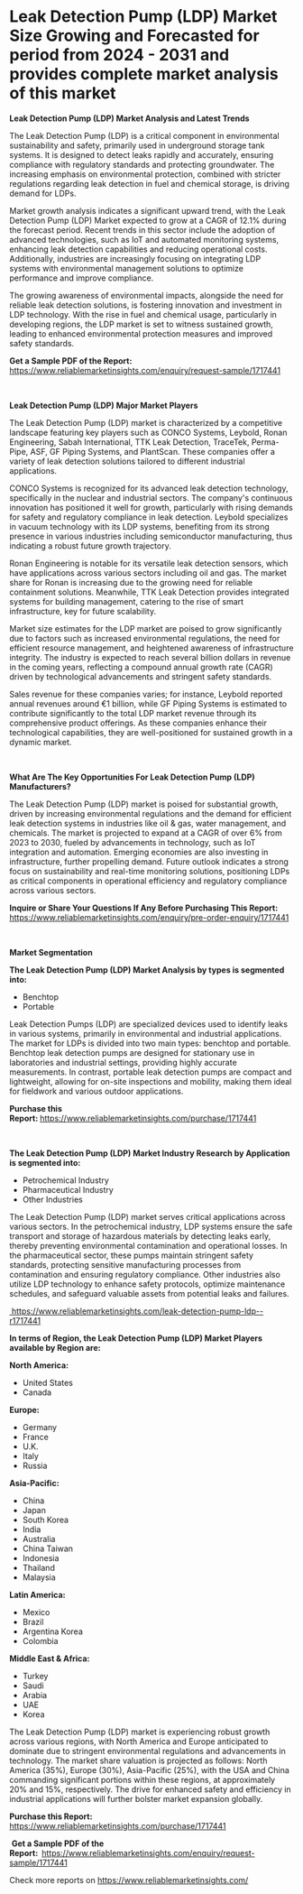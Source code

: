 <p><h1>Leak Detection Pump (LDP) Market Size Growing and Forecasted for period from 2024 - 2031 and provides complete market analysis of this market</h1></p><p><strong>Leak Detection Pump (LDP) Market Analysis and Latest Trends</strong></p>
<p><p>The Leak Detection Pump (LDP) is a critical component in environmental sustainability and safety, primarily used in underground storage tank systems. It is designed to detect leaks rapidly and accurately, ensuring compliance with regulatory standards and protecting groundwater. The increasing emphasis on environmental protection, combined with stricter regulations regarding leak detection in fuel and chemical storage, is driving demand for LDPs. </p><p>Market growth analysis indicates a significant upward trend, with the Leak Detection Pump (LDP) Market expected to grow at a CAGR of 12.1% during the forecast period. Recent trends in this sector include the adoption of advanced technologies, such as IoT and automated monitoring systems, enhancing leak detection capabilities and reducing operational costs. Additionally, industries are increasingly focusing on integrating LDP systems with environmental management solutions to optimize performance and improve compliance. </p><p>The growing awareness of environmental impacts, alongside the need for reliable leak detection solutions, is fostering innovation and investment in LDP technology. With the rise in fuel and chemical usage, particularly in developing regions, the LDP market is set to witness sustained growth, leading to enhanced environmental protection measures and improved safety standards.</p></p>
<p><strong>Get a Sample PDF of the Report:&nbsp;</strong> <a href="https://www.reliablemarketinsights.com/enquiry/request-sample/1717441?utm_campaign=1894&utm_medium=2&utm_source=Github&utm_content=ia&utm_term=28122024&utm_id=leak-detection-pump-ldp">https://www.reliablemarketinsights.com/enquiry/request-sample/1717441</a></p>
<p>&nbsp;</p>
<p><strong>Leak Detection Pump (LDP) Major Market Players</strong></p>
<p><p>The Leak Detection Pump (LDP) market is characterized by a competitive landscape featuring key players such as CONCO Systems, Leybold, Ronan Engineering, Sabah International, TTK Leak Detection, TraceTek, Perma-Pipe, ASF, GF Piping Systems, and PlantScan. These companies offer a variety of leak detection solutions tailored to different industrial applications.</p><p>CONCO Systems is recognized for its advanced leak detection technology, specifically in the nuclear and industrial sectors. The company's continuous innovation has positioned it well for growth, particularly with rising demands for safety and regulatory compliance in leak detection. Leybold specializes in vacuum technology with its LDP systems, benefiting from its strong presence in various industries including semiconductor manufacturing, thus indicating a robust future growth trajectory.</p><p>Ronan Engineering is notable for its versatile leak detection sensors, which have applications across various sectors including oil and gas. The market share for Ronan is increasing due to the growing need for reliable containment solutions. Meanwhile, TTK Leak Detection provides integrated systems for building management, catering to the rise of smart infrastructure, key for future scalability.</p><p>Market size estimates for the LDP market are poised to grow significantly due to factors such as increased environmental regulations, the need for efficient resource management, and heightened awareness of infrastructure integrity. The industry is expected to reach several billion dollars in revenue in the coming years, reflecting a compound annual growth rate (CAGR) driven by technological advancements and stringent safety standards.</p><p>Sales revenue for these companies varies; for instance, Leybold reported annual revenues around €1 billion, while GF Piping Systems is estimated to contribute significantly to the total LDP market revenue through its comprehensive product offerings. As these companies enhance their technological capabilities, they are well-positioned for sustained growth in a dynamic market.</p></p>
<p>&nbsp;</p>
<p><strong>What Are The Key Opportunities For Leak Detection Pump (LDP) Manufacturers?</strong></p>
<p><p>The Leak Detection Pump (LDP) market is poised for substantial growth, driven by increasing environmental regulations and the demand for efficient leak detection systems in industries like oil & gas, water management, and chemicals. The market is projected to expand at a CAGR of over 6% from 2023 to 2030, fueled by advancements in technology, such as IoT integration and automation. Emerging economies are also investing in infrastructure, further propelling demand. Future outlook indicates a strong focus on sustainability and real-time monitoring solutions, positioning LDPs as critical components in operational efficiency and regulatory compliance across various sectors.</p></p>
<p><strong>Inquire or Share Your Questions If Any Before Purchasing This Report:</strong> <a href="https://www.reliablemarketinsights.com/enquiry/pre-order-enquiry/1717441?utm_campaign=1894&utm_medium=2&utm_source=Github&utm_content=ia&utm_term=28122024&utm_id=leak-detection-pump-ldp">https://www.reliablemarketinsights.com/enquiry/pre-order-enquiry/1717441</a></p>
<p>&nbsp;</p>
<p><strong>Market Segmentation</strong></p>
<p><strong>The Leak Detection Pump (LDP) Market Analysis by types is segmented into:</strong></p>
<p><ul><li>Benchtop</li><li>Portable</li></ul></p>
<p><p>Leak Detection Pumps (LDP) are specialized devices used to identify leaks in various systems, primarily in environmental and industrial applications. The market for LDPs is divided into two main types: benchtop and portable. Benchtop leak detection pumps are designed for stationary use in laboratories and industrial settings, providing highly accurate measurements. In contrast, portable leak detection pumps are compact and lightweight, allowing for on-site inspections and mobility, making them ideal for fieldwork and various outdoor applications.</p></p>
<p><strong>Purchase this Report:&nbsp;</strong><a href="https://www.reliablemarketinsights.com/purchase/1717441?utm_campaign=1894&utm_medium=2&utm_source=Github&utm_content=ia&utm_term=28122024&utm_id=leak-detection-pump-ldp">https://www.reliablemarketinsights.com/purchase/1717441</a></p>
<p>&nbsp;</p>
<p><strong>The Leak Detection Pump (LDP) Market Industry Research by Application is segmented into:</strong></p>
<p><ul><li>Petrochemical Industry</li><li>Pharmaceutical Industry</li><li>Other Industries</li></ul></p>
<p><p>The Leak Detection Pump (LDP) market serves critical applications across various sectors. In the petrochemical industry, LDP systems ensure the safe transport and storage of hazardous materials by detecting leaks early, thereby preventing environmental contamination and operational losses. In the pharmaceutical sector, these pumps maintain stringent safety standards, protecting sensitive manufacturing processes from contamination and ensuring regulatory compliance. Other industries also utilize LDP technology to enhance safety protocols, optimize maintenance schedules, and safeguard valuable assets from potential leaks and failures.</p></p>
<p><a href="https://www.reliablemarketinsights.com/leak-detection-pump-ldp--r1717441?utm_campaign=1894&utm_medium=2&utm_source=Github&utm_content=ia&utm_term=28122024&utm_id=leak-detection-pump-ldp">&nbsp;https://www.reliablemarketinsights.com/leak-detection-pump-ldp--r1717441</a></p>
<p><strong>In terms of Region, the Leak Detection Pump (LDP) Market Players available by Region are:</strong></p>
<p>
    <p> <strong> North America: </strong>
        <ul>
            <li>United States</li>
            <li>Canada</li>
        </ul>
        </p> 
    <p> <strong> Europe: </strong>
        <ul>
            <li>Germany</li>
            <li>France</li>
            <li>U.K.</li>
            <li>Italy</li>
            <li>Russia</li>
        </ul>
        </p> 
    <p> <strong> Asia-Pacific: </strong>
        <ul>
            <li>China</li>
            <li>Japan</li>
            <li>South Korea</li>
            <li>India</li>
            <li>Australia</li>
            <li>China Taiwan</li>
            <li>Indonesia</li>
            <li>Thailand</li>
            <li>Malaysia</li>
        </ul>
        </p> 
    <p> <strong> Latin America: </strong>
        <ul>
            <li>Mexico</li>
            <li>Brazil</li>
            <li>Argentina Korea</li>
            <li>Colombia</li>
        </ul>
        </p> 
    <p> <strong> Middle East & Africa: </strong>
        <ul>
            <li>Turkey</li>
            <li>Saudi</li>
            <li>Arabia</li>
            <li>UAE</li>
            <li>Korea</li>
        </ul>
    </p>
    </p>
<p><p>The Leak Detection Pump (LDP) market is experiencing robust growth across various regions, with North America and Europe anticipated to dominate due to stringent environmental regulations and advancements in technology. The market share valuation is projected as follows: North America (35%), Europe (30%), Asia-Pacific (25%), with the USA and China commanding significant portions within these regions, at approximately 20% and 15%, respectively. The drive for enhanced safety and efficiency in industrial applications will further bolster market expansion globally.</p></p>
<p><strong>Purchase this Report: </strong><a href="https://www.reliablemarketinsights.com/purchase/1717441?utm_campaign=1894&utm_medium=2&utm_source=Github&utm_content=ia&utm_term=28122024&utm_id=leak-detection-pump-ldp">https://www.reliablemarketinsights.com/purchase/1717441</a></p>
<p>&nbsp;<strong>Get a Sample PDF of the Report:&nbsp;&nbsp;</strong><a href="https://www.reliablemarketinsights.com/enquiry/request-sample/1717441?utm_campaign=1894&utm_medium=2&utm_source=Github&utm_content=ia&utm_term=28122024&utm_id=leak-detection-pump-ldp">https://www.reliablemarketinsights.com/enquiry/request-sample/1717441</a></p>
<p><strong></strong></p>
<p>Check more reports on <a href="https://www.reliablemarketinsights.com/?utm_campaign=1894&utm_medium=2&utm_source=Github&utm_content=ia&utm_term=28122024&utm_id=leak-detection-pump-ldp">https://www.reliablemarketinsights.com/</a></p>